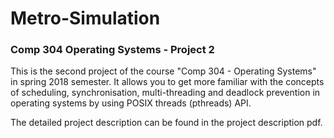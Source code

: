 # Metro-Simulation
### Comp 304 Operating Systems - Project 2

This is the second project of the course "Comp 304 - Operating Systems" in spring 2018 semester. It allows you to get more familiar with the concepts of scheduling, synchronisation, multi-threading and deadlock prevention in operating systems by using POSIX threads (pthreads) API.

The detailed project description can be found in the project description pdf.

